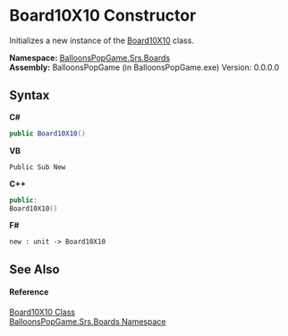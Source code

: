 # Board10X10 Constructor 
 

Initializes a new instance of the <a href="T_BalloonsPopGame_Srs_Boards_Board10X10">Board10X10</a> class.

**Namespace:**&nbsp;<a href="N_BalloonsPopGame_Srs_Boards">BalloonsPopGame.Srs.Boards</a><br />**Assembly:**&nbsp;BalloonsPopGame (in BalloonsPopGame.exe) Version: 0.0.0.0

## Syntax

**C#**<br />
``` C#
public Board10X10()
```

**VB**<br />
``` VB
Public Sub New
```

**C++**<br />
``` C++
public:
Board10X10()
```

**F#**<br />
``` F#
new : unit -> Board10X10
```


## See Also


#### Reference
<a href="T_BalloonsPopGame_Srs_Boards_Board10X10">Board10X10 Class</a><br /><a href="N_BalloonsPopGame_Srs_Boards">BalloonsPopGame.Srs.Boards Namespace</a><br />